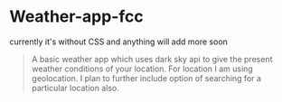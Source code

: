 # Weather-app-fcc
currently it's without CSS and anything will add more soon <br>
>A basic weather app which uses dark sky api to give the present weather conditions of your location. For location I am using geolocation. I plan to further include option of searching for a particular location also. 
